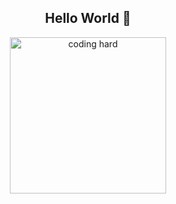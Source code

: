 <div align="center">
  <h2> Hello World 👋 </h2>
  <img src="https://media1.tenor.com/images/505ddb5e0b0e8c3e96b66e1469ef47c1/tenor.gif?itemid=4903969" alt="coding hard"  width=250/>
</div>

<!--
**Victomas97/Victomas97** is a ✨ _special_ ✨ repository because its `README.md` (this file) appears on your GitHub profile.
Here are some ideas to get you started:

- 🔭 I’m currently working on ...
- 🌱 I’m currently learning ...
- 👯 I’m looking to collaborate on ...
- 🤔 I’m looking for help with ...
- 💬 Ask me about ...
- 📫 How to reach me: ...
- 😄 Pronouns: ...
- ⚡ Fun fact: ...
-->
